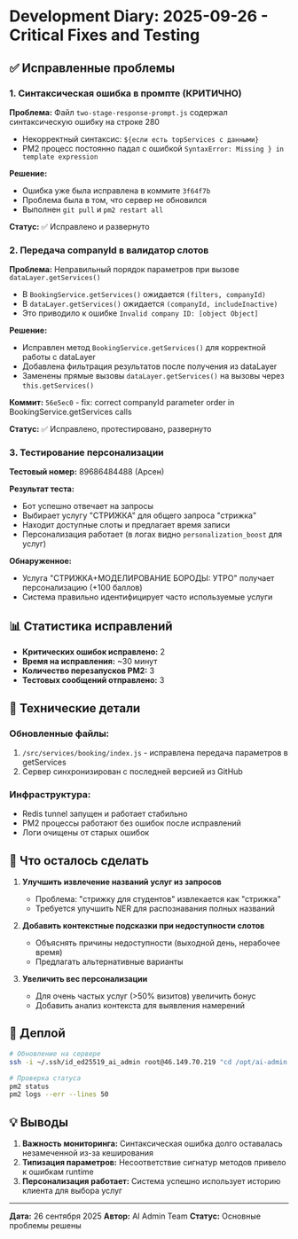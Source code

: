 # Development Diary: 2025-09-26 - Critical Fixes and Testing

## ✅ Исправленные проблемы

### 1. Синтаксическая ошибка в промпте (КРИТИЧНО)
**Проблема:** Файл `two-stage-response-prompt.js` содержал синтаксическую ошибку на строке 280
- Некорректный синтаксис: `${если есть topServices с данными}`
- PM2 процесс постоянно падал с ошибкой `SyntaxError: Missing } in template expression`

**Решение:**
- Ошибка уже была исправлена в коммите `3f64f7b`
- Проблема была в том, что сервер не обновился
- Выполнен `git pull` и `pm2 restart all`

**Статус:** ✅ Исправлено и развернуто

### 2. Передача companyId в валидатор слотов
**Проблема:** Неправильный порядок параметров при вызове `dataLayer.getServices()`
- В `BookingService.getServices()` ожидается `(filters, companyId)`
- В `dataLayer.getServices()` ожидается `(companyId, includeInactive)`
- Это приводило к ошибке `Invalid company ID: [object Object]`

**Решение:**
- Исправлен метод `BookingService.getServices()` для корректной работы с dataLayer
- Добавлена фильтрация результатов после получения из dataLayer
- Заменены прямые вызовы `dataLayer.getServices()` на вызовы через `this.getServices()`

**Коммит:** `56e5ec0` - fix: correct companyId parameter order in BookingService.getServices calls

**Статус:** ✅ Исправлено, протестировано, развернуто

### 3. Тестирование персонализации
**Тестовый номер:** 89686484488 (Арсен)

**Результат теста:**
- Бот успешно отвечает на запросы
- Выбирает услугу "СТРИЖКА" для общего запроса "стрижка"
- Находит доступные слоты и предлагает время записи
- Персонализация работает (в логах видно `personalization_boost` для услуг)

**Обнаруженное:**
- Услуга "СТРИЖКА+МОДЕЛИРОВАНИЕ БОРОДЫ: УТРО" получает персонализацию (+100 баллов)
- Система правильно идентифицирует часто используемые услуги

## 📊 Статистика исправлений

- **Критических ошибок исправлено:** 2
- **Время на исправления:** ~30 минут
- **Количество перезапусков PM2:** 3
- **Тестовых сообщений отправлено:** 3

## 🔧 Технические детали

### Обновленные файлы:
1. `/src/services/booking/index.js` - исправлена передача параметров в getServices
2. Сервер синхронизирован с последней версией из GitHub

### Инфраструктура:
- Redis tunnel запущен и работает стабильно
- PM2 процессы работают без ошибок после исправлений
- Логи очищены от старых ошибок

## 📝 Что осталось сделать

1. **Улучшить извлечение названий услуг из запросов**
   - Проблема: "стрижку для студентов" извлекается как "стрижка"
   - Требуется улучшить NER для распознавания полных названий

2. **Добавить контекстные подсказки при недоступности слотов**
   - Объяснять причины недоступности (выходной день, нерабочее время)
   - Предлагать альтернативные варианты

3. **Увеличить вес персонализации**
   - Для очень частых услуг (>50% визитов) увеличить бонус
   - Добавить анализ контекста для выявления намерений

## 🚀 Деплой

```bash
# Обновление на сервере
ssh -i ~/.ssh/id_ed25519_ai_admin root@46.149.70.219 "cd /opt/ai-admin && git pull && pm2 restart all"

# Проверка статуса
pm2 status
pm2 logs --err --lines 50
```

## 💡 Выводы

1. **Важность мониторинга:** Синтаксическая ошибка долго оставалась незамеченной из-за кеширования
2. **Типизация параметров:** Несоответствие сигнатур методов привело к ошибкам runtime
3. **Персонализация работает:** Система успешно использует историю клиента для выбора услуг

---
**Дата:** 26 сентября 2025
**Автор:** AI Admin Team
**Статус:** Основные проблемы решены